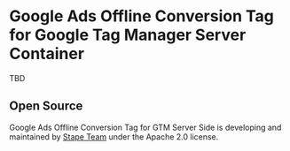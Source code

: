 # Google Ads Offline Conversion Tag for Google Tag Manager Server Container

TBD

## Open Source

Google Ads Offline Conversion Tag for GTM Server Side is developing and maintained by [Stape Team](https://stape.io/) under the Apache 2.0 license.

